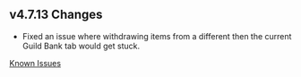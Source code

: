 ## v4.7.13 Changes

* Fixed an issue where withdrawing items from a different then the current Guild Bank tab would get stuck.

[Known Issues](http://support.tradeskillmaster.com/display/KB/TSM4+Currently+Known+Issues)
